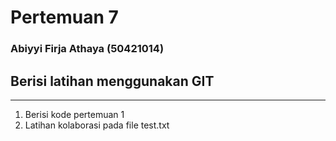 # Pertemuan 7
### Abiyyi Firja Athaya (50421014)

## Berisi latihan menggunakan GIT
---
1. Berisi kode pertemuan 1
2. Latihan kolaborasi pada file test.txt
